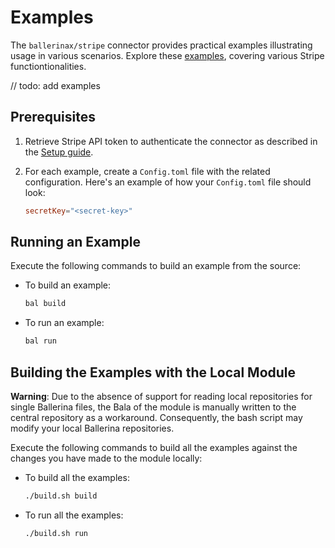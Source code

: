 # Examples

The `ballerinax/stripe` connector provides practical examples illustrating usage in various scenarios. Explore these [examples](https://github.com/ballerina-platform/module-ballerinax-stripe/tree/main/examples), covering various Stripe functiontionalities.

// todo: add examples


## Prerequisites

1. Retrieve Stripe API token to authenticate the connector as described in the [Setup guide](https://central.ballerina.io/ballerinax/stripe/latest#setup-guide).

2. For each example, create a `Config.toml` file with the related configuration. Here's an example of how your `Config.toml` file should look:

    ```toml
    secretKey="<secret-key>"
    ```

## Running an Example

Execute the following commands to build an example from the source:

* To build an example:

    ```bash
    bal build
    ```

* To run an example:

    ```bash
    bal run
    ```

## Building the Examples with the Local Module

**Warning**: Due to the absence of support for reading local repositories for single Ballerina files, the Bala of the module is manually written to the central repository as a workaround. Consequently, the bash script may modify your local Ballerina repositories.

Execute the following commands to build all the examples against the changes you have made to the module locally:

* To build all the examples:

    ```bash
    ./build.sh build
    ```

* To run all the examples:

    ```bash
    ./build.sh run
    ```
